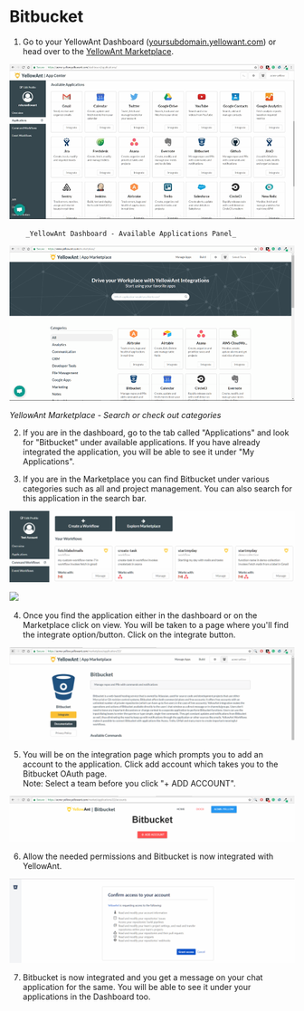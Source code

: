 # Bitbucket

1. Go to your YellowAnt Dashboard \([yoursubdomain.yellowant.com](https://github.com/yellowanthq/yellowant-help-center/tree/bdad19066023aa6a8b667a1d6f05b72945b49759/yoursubdomain.yellowant.com)\) or head over to the [YellowAnt Marketplace](https://www.yellowant.com/marketplace). 

![](../../.gitbook/assets/image%20%28154%29.png)

        _YellowAnt Dashboard - Available Applications Panel_

![](../../.gitbook/assets/image%20%28195%29.png)

_YellowAnt Marketplace - Search or check out categories_

2. If you are in the dashboard, go to the tab called "Applications" and look for "Bitbucket" under available applications. If you have already integrated the application, you will be able to see it under "My Applications".

3. If you are in the Marketplace you can find Bitbucket under various categories such as all and project management. You can also search for this application in the search bar.  


![](../../.gitbook/assets/image%20%2826%29.png)

![](../../.gitbook/assets/image.png)

  
 4. Once you find the application either in the dashboard or on the Marketplace click on view. You will be taken to a page where you'll find the integrate option/button. Click on the integrate button.  

![](../../.gitbook/assets/image%20%28176%29.png)

  
5. You will be on the integration page which prompts you to add an account to the application. Click add account which takes you to the Bitbucket OAuth page.  
Note: Select a team before you click "+ ADD ACCOUNT".  


![](../../.gitbook/assets/image%20%28271%29.png)

6. Allow the needed permissions and Bitbucket is now integrated with YellowAnt.  


![](../../.gitbook/assets/image%20%28207%29.png)

7. Bitbucket is now integrated and you get a message on your chat application for the same. You will be able to see it under your applications in the Dashboard too.

